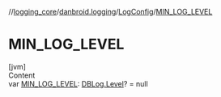 //[logging_core](../../../index.md)/[danbroid.logging](../index.md)/[LogConfig](index.md)/[MIN_LOG_LEVEL](-m-i-n_-l-o-g_-l-e-v-e-l.md)



# MIN_LOG_LEVEL  
[jvm]  
Content  
var [MIN_LOG_LEVEL](-m-i-n_-l-o-g_-l-e-v-e-l.md): [DBLog.Level](../-d-b-log/-level/index.md)? = null  



